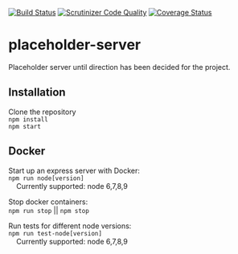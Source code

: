 
[![Build Status](https://travis-ci.org/Paikz/ramverk2.svg?branch=master)](https://travis-ci.org/Paikz/ramverk2)
[![Scrutinizer Code Quality](https://scrutinizer-ci.com/g/Paikz/placeholder-server/badges/quality-score.png?b=master)](https://scrutinizer-ci.com/g/Paikz/placeholder-server/?branch=master)
[![Coverage Status](https://coveralls.io/repos/github/Paikz/ramverk2/badge.svg?branch=master)](https://coveralls.io/github/Paikz/ramverk2?branch=master)

# placeholder-server

Placeholder server until direction has been decided for the project.

## Installation

Clone the repository  
`npm install`  
`npm start`  

## Docker

Start up an express server with Docker:  
`npm run node[version]`  
&nbsp;&nbsp;&nbsp;&nbsp;Currently supported: node 6,7,8,9

Stop docker containers:  
`npm run stop` || `npm stop`  

Run tests for different node versions:  
`npm run test-node[version]`  
&nbsp;&nbsp;&nbsp;&nbsp;Currently supported: node 6,7,8,9
